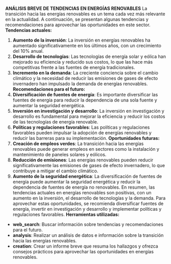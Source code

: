 **ANÁLISIS BREVE DE TENDENCIAS EN ENERGÍAS RENOVABLES**
La transición hacia las energías renovables es un tema cada vez más relevante en la actualidad. A continuación, se presentan algunas tendencias y recomendaciones para aprovechar las oportunidades en este sector.
**Tendencias actuales:**
1. **Aumento de la inversión**: La inversión en energías renovables ha aumentado significativamente en los últimos años, con un crecimiento del 10% anual.
2. **Desarrollo de tecnologías**: Las tecnologías de energía solar y eólica han mejorado su eficiencia y reducido sus costos, lo que las hace más competitivas frente a las fuentes de energía tradicionales.
3. **Incremento en la demanda**: La creciente conciencia sobre el cambio climático y la necesidad de reducir las emisiones de gases de efecto invernadero han impulsado la demanda de energías renovables.
**Recomendaciones para el futuro:**
1. **Diversificación de fuentes de energía**: Es importante diversificar las fuentes de energía para reducir la dependencia de una sola fuente y aumentar la seguridad energética.
2. **Inversión en investigación y desarrollo**: La inversión en investigación y desarrollo es fundamental para mejorar la eficiencia y reducir los costos de las tecnologías de energía renovable.
3. **Políticas y regulaciones favorables**: Las políticas y regulaciones favorables pueden impulsar la adopción de energías renovables y reducir las barreras para su implementación.
**Oportunidades futuras:**
1. **Creación de empleos verdes**: La transición hacia las energías renovables puede generar empleos en sectores como la instalación y mantenimiento de paneles solares y eólicos.
2. **Reducción de emisiones**: Las energías renovables pueden reducir significativamente las emisiones de gases de efecto invernadero, lo que contribuye a mitigar el cambio climático.
3. **Aumento de la seguridad energética**: La diversificación de fuentes de energía puede aumentar la seguridad energética y reducir la dependencia de fuentes de energía no renovables.
En resumen, las tendencias actuales en energías renovables son positivas, con un aumento en la inversión, el desarrollo de tecnologías y la demanda. Para aprovechar estas oportunidades, se recomienda diversificar fuentes de energía, invertir en investigación y desarrollo y implementar políticas y regulaciones favorables.
**Herramientas utilizadas:**
* **web_search**: Buscar información sobre tendencias y recomendaciones para el futuro.
* **analysis**: Realizar un análisis de datos e información sobre la transición hacia las energías renovables.
* **creation**: Crear un informe breve que resuma los hallazgos y ofrezca consejos prácticos para aprovechar las oportunidades en energías renovables.
